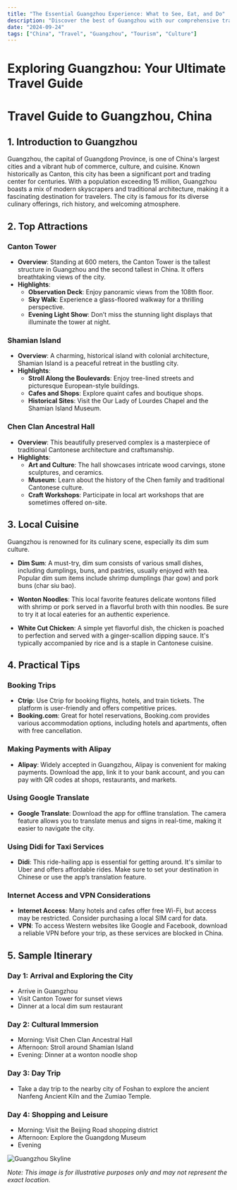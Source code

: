 ```yaml
---
title: "The Essential Guangzhou Experience: What to See, Eat, and Do"
description: "Discover the best of Guangzhou with our comprehensive travel guide. Explore top attractions, savor local cuisine, and get insider tips for an unforgettable Chinese adventure."
date: "2024-09-24"
tags: ["China", "Travel", "Guangzhou", "Tourism", "Culture"]
---
```


# Exploring Guangzhou: Your Ultimate Travel Guide

# Travel Guide to Guangzhou, China

## 1. Introduction to Guangzhou
Guangzhou, the capital of Guangdong Province, is one of China's largest cities and a vibrant hub of commerce, culture, and cuisine. Known historically as Canton, this city has been a significant port and trading center for centuries. With a population exceeding 15 million, Guangzhou boasts a mix of modern skyscrapers and traditional architecture, making it a fascinating destination for travelers. The city is famous for its diverse culinary offerings, rich history, and welcoming atmosphere.

## 2. Top Attractions

### Canton Tower
- **Overview**: Standing at 600 meters, the Canton Tower is the tallest structure in Guangzhou and the second tallest in China. It offers breathtaking views of the city.
- **Highlights**:
  - **Observation Deck**: Enjoy panoramic views from the 108th floor.
  - **Sky Walk**: Experience a glass-floored walkway for a thrilling perspective.
  - **Evening Light Show**: Don’t miss the stunning light displays that illuminate the tower at night.

### Shamian Island
- **Overview**: A charming, historical island with colonial architecture, Shamian Island is a peaceful retreat in the bustling city.
- **Highlights**:
  - **Stroll Along the Boulevards**: Enjoy tree-lined streets and picturesque European-style buildings.
  - **Cafes and Shops**: Explore quaint cafes and boutique shops.
  - **Historical Sites**: Visit the Our Lady of Lourdes Chapel and the Shamian Island Museum.

### Chen Clan Ancestral Hall
- **Overview**: This beautifully preserved complex is a masterpiece of traditional Cantonese architecture and craftsmanship.
- **Highlights**:
  - **Art and Culture**: The hall showcases intricate wood carvings, stone sculptures, and ceramics.
  - **Museum**: Learn about the history of the Chen family and traditional Cantonese culture.
  - **Craft Workshops**: Participate in local art workshops that are sometimes offered on-site.

## 3. Local Cuisine
Guangzhou is renowned for its culinary scene, especially its dim sum culture.

- **Dim Sum**: A must-try, dim sum consists of various small dishes, including dumplings, buns, and pastries, usually enjoyed with tea. Popular dim sum items include shrimp dumplings (har gow) and pork buns (char siu bao).
  
- **Wonton Noodles**: This local favorite features delicate wontons filled with shrimp or pork served in a flavorful broth with thin noodles. Be sure to try it at local eateries for an authentic experience.
  
- **White Cut Chicken**: A simple yet flavorful dish, the chicken is poached to perfection and served with a ginger-scallion dipping sauce. It's typically accompanied by rice and is a staple in Cantonese cuisine.

## 4. Practical Tips

### Booking Trips 
- **Ctrip**: Use Ctrip for booking flights, hotels, and train tickets. The platform is user-friendly and offers competitive prices.
- **Booking.com**: Great for hotel reservations, Booking.com provides various accommodation options, including hotels and apartments, often with free cancellation.

### Making Payments with Alipay
- **Alipay**: Widely accepted in Guangzhou, Alipay is convenient for making payments. Download the app, link it to your bank account, and you can pay with QR codes at shops, restaurants, and markets.

### Using Google Translate
- **Google Translate**: Download the app for offline translation. The camera feature allows you to translate menus and signs in real-time, making it easier to navigate the city.

### Using Didi for Taxi Services
- **Didi**: This ride-hailing app is essential for getting around. It's similar to Uber and offers affordable rides. Make sure to set your destination in Chinese or use the app’s translation feature.

### Internet Access and VPN Considerations
- **Internet Access**: Many hotels and cafes offer free Wi-Fi, but access may be restricted. Consider purchasing a local SIM card for data.
- **VPN**: To access Western websites like Google and Facebook, download a reliable VPN before your trip, as these services are blocked in China.

## 5. Sample Itinerary

### Day 1: Arrival and Exploring the City
- Arrive in Guangzhou
- Visit Canton Tower for sunset views
- Dinner at a local dim sum restaurant

### Day 2: Cultural Immersion
- Morning: Visit Chen Clan Ancestral Hall
- Afternoon: Stroll around Shamian Island
- Evening: Dinner at a wonton noodle shop

### Day 3: Day Trip
- Take a day trip to the nearby city of Foshan to explore the ancient Nanfeng Ancient Kiln and the Zumiao Temple.

### Day 4: Shopping and Leisure
- Morning: Visit the Beijing Road shopping district
- Afternoon: Explore the Guangdong Museum
- Evening

<img src="https://source.unsplash.com/1600x900/?Guangzhou,cityscape" alt="Guangzhou Skyline" loading="lazy">

*Note: This image is for illustrative purposes only and may not represent the exact location.*

